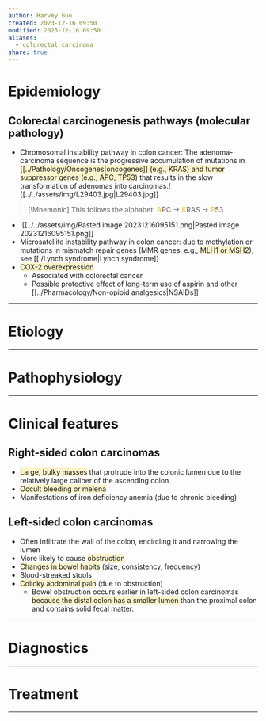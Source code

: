 ```yaml
---
author: Harvey Guo
created: 2023-12-16 09:50
modified: 2023-12-16 09:50
aliases:
  - colorectal carcinoma
share: true
---
```

# Epidemiology
## Colorectal carcinogenesis pathways (molecular pathology) 
- Chromosomal instability pathway in colon cancer: The adenoma-carcinoma sequence is the progressive accumulation of mutations in <span style="background:rgba(240, 200, 0, 0.2)">[[../Pathology/Oncogenes|oncogenes]] (e.g., KRAS) and tumor suppressor genes (e.g., APC, TP53)</span> that results in the slow transformation of adenomas into carcinomas.![[../../assets/img/L29403.jpg|L29403.jpg]]
>[!Mnemonic] 
>This follows the alphabet: <font color="#ffc000">A</font>PC -> <font color="#ffc000">K</font>RAS -> <font color="#ffc000">P</font>53
- ![[../../assets/img/Pasted image 20231216095151.png|Pasted image 20231216095151.png]]
- Microsatellite instability pathway in colon cancer: due to methylation or mutations in mismatch repair genes (MMR genes, e.g., <span style="background:rgba(240, 200, 0, 0.2)">MLH1 or MSH2</span>), see [[./Lynch syndrome|Lynch syndrome]]
- <span style="background:rgba(240, 200, 0, 0.2)">COX-2 overexpression</span>
	- Associated with colorectal cancer
	- Possible protective effect of long-term use of aspirin and other [[../Pharmacology/Non-opioid analgesics|NSAIDs]]

---
# Etiology


---
# Pathophysiology


---
# Clinical features
## Right-sided colon carcinomas
- <span style="background:rgba(240, 200, 0, 0.2)">Large, bulky masses</span> that protrude into the colonic lumen due to the relatively large caliber of the ascending colon
- <span style="background:rgba(240, 200, 0, 0.2)">Occult bleeding or melena</span>
- Manifestations of iron deficiency anemia (due to chronic bleeding)
## Left-sided colon carcinomas
- Often infiltrate the wall of the colon, encircling it and narrowing the lumen
- More likely to cause <span style="background:rgba(240, 200, 0, 0.2)">obstruction</span>
- <span style="background:rgba(240, 200, 0, 0.2)">Changes in bowel habits</span> (size, consistency, frequency) 
- Blood-streaked stools 
- <span style="background:rgba(240, 200, 0, 0.2)">Colicky abdominal pain</span> (due to obstruction)
	- Bowel obstruction occurs earlier in left-sided colon carcinomas <span style="background:rgba(240, 200, 0, 0.2)">because the distal colon has a smaller lumen </span>than the proximal colon and contains solid fecal matter.

---
# Diagnostics


---
# Treatment


---
